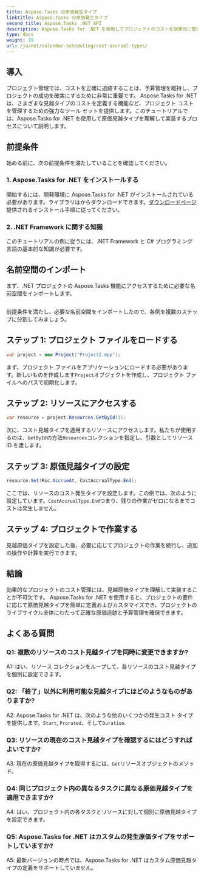 ```yaml
---
title: Aspose.Tasks の原価発生タイプ
linktitle: Aspose.Tasks の原価発生タイプ
second_title: Aspose.Tasks .NET API
description: Aspose.Tasks for .NET を使用してプロジェクトのコストを効果的に管理する方法を学びます。正確な予算追跡のために原価見越タイプを定義します。
type: docs
weight: 19
url: /ja/net/calendar-scheduling/cost-accrual-types/
---
```

## 導入

プロジェクト管理では、コストを正確に追跡することは、予算管理を維持し、プロジェクトの成功を確実にするために非常に重要です。 Aspose.Tasks for .NET は、さまざまな見越タイプのコストを定義する機能など、プロジェクト コストを管理するための強力なツール セットを提供します。このチュートリアルでは、Aspose.Tasks for .NET を使用して原価見越タイプを理解して実装するプロセスについて説明します。

## 前提条件

始める前に、次の前提条件を満たしていることを確認してください。

### 1. Aspose.Tasks for .NET をインストールする

開始するには、開発環境に Aspose.Tasks for .NET がインストールされている必要があります。ライブラリはからダウンロードできます。[ダウンロードページ](https://releases.aspose.com/tasks/net/)提供されるインストール手順に従ってください。

### 2. .NET Framework に関する知識

このチュートリアルの例に従うには、.NET Framework と C# プログラミング言語の基本的な知識が必要です。

## 名前空間のインポート

まず、.NET プロジェクトの Aspose.Tasks 機能にアクセスするために必要な名前空間をインポートします。

```csharp

```

前提条件を満たし、必要な名前空間をインポートしたので、各例を複数のステップに分割してみましょう。

## ステップ 1: プロジェクト ファイルをロードする

```csharp
var project = new Project("Project2.mpp");
```

まず、プロジェクト ファイルをアプリケーションにロードする必要があります。新しいものを作成します`Project`オブジェクトを作成し、プロジェクト ファイルへのパスで初期化します。

## ステップ 2: リソースにアクセスする

```csharp
var resource = project.Resources.GetById(1);
```

次に、コスト見越タイプを適用するリソースにアクセスします。私たちが使用するのは、`GetById`の方法`Resources`コレクションを指定し、引数としてリソース ID を渡します。

## ステップ 3: 原価見越タイプの設定

```csharp
resource.Set(Rsc.AccrueAt, CostAccrualType.End);
```

ここでは、リソースのコスト発生タイプを設定します。この例では、次のように設定しています。`CostAccrualType.End`つまり、残りの作業がゼロになるまでコストは発生しません。

## ステップ 4: プロジェクトで作業する

見越原価タイプを設定した後、必要に応じてプロジェクトの作業を続行し、追加の操作や計算を実行できます。

## 結論

効果的なプロジェクトのコスト管理には、見越原価タイプを理解して実装することが不可欠です。 Aspose.Tasks for .NET を使用すると、プロジェクトの要件に応じて原価見越タイプを簡単に定義およびカスタマイズでき、プロジェクトのライフサイクル全体にわたって正確な原価追跡と予算管理を確保できます。

## よくある質問

### Q1: 複数のリソースのコスト見越タイプを同時に変更できますか?

A1: はい、リソース コレクションをループして、各リソースのコスト見越タイプを個別に設定できます。

### Q2: 「終了」以外に利用可能な見越タイプにはどのようなものがありますか?

 A2: Aspose.Tasks for .NET は、次のような他のいくつかの発生コスト タイプを提供します。`Start`, `Prorated`、そして`Duration`.

### Q3: リソースの現在のコスト見越タイプを確認するにはどうすればよいですか?

 A3: 現在の原価見越タイプを取得するには、`Get`リソースオブジェクトのメソッド。

### Q4: 同じプロジェクト内の異なるタスクに異なる原価見越タイプを適用できますか?

A4: はい、プロジェクト内の各タスクとリソースに対して個別に原価見越タイプを設定できます。

### Q5: Aspose.Tasks for .NET はカスタムの発生原価タイプをサポートしていますか?

A5: 最新バージョンの時点では、Aspose.Tasks for .NET はカスタム原価見越タイプの定義をサポートしていません。